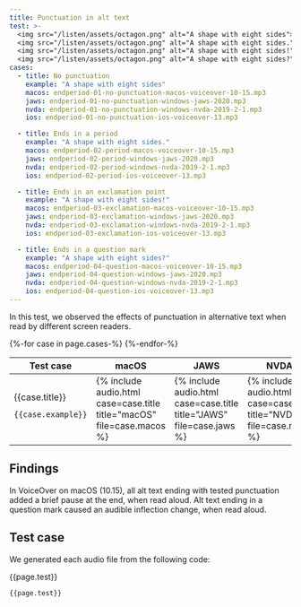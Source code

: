 ```yaml
---
title: Punctuation in alt text
test: >-
  <img src="/listen/assets/octagon.png" alt="A shape with eight sides">
  <img src="/listen/assets/octagon.png" alt="A shape with eight sides.">
  <img src="/listen/assets/octagon.png" alt="A shape with eight sides!">
  <img src="/listen/assets/octagon.png" alt="A shape with eight sides?">
cases:
  - title: No punctuation
    example: "A shape with eight sides"
    macos: endperiod-01-no-punctuation-macos-voiceover-10-15.mp3
    jaws: endperiod-01-no-punctuation-windows-jaws-2020.mp3
    nvda: endperiod-01-no-punctuation-windows-nvda-2019-2-1.mp3
    ios: endperiod-01-no-punctuation-ios-voiceover-13.mp3

  - title: Ends in a period
    example: "A shape with eight sides."
    macos: endperiod-02-period-macos-voiceover-10-15.mp3
    jaws: endperiod-02-period-windows-jaws-2020.mp3
    nvda: endperiod-02-period-windows-nvda-2019-2-1.mp3
    ios: endperiod-02-period-ios-voiceover-13.mp3

  - title: Ends in an exclamation point
    example: "A shape with eight sides!"
    macos: endperiod-03-exclamation-macos-voiceover-10-15.mp3
    jaws: endperiod-03-exclamation-windows-jaws-2020.mp3
    nvda: endperiod-03-exclamation-windows-nvda-2019-2-1.mp3
    ios: endperiod-03-exclamation-ios-voiceover-13.mp3

  - title: Ends in a question mark
    example: "A shape with eight sides?"
    macos: endperiod-04-question-macos-voiceover-10-15.mp3
    jaws: endperiod-04-question-windows-jaws-2020.mp3
    nvda: endperiod-04-question-windows-nvda-2019-2-1.mp3
    ios: endperiod-04-question-ios-voiceover-13.mp3
---
```


In this test, we observed the effects of punctuation in alternative text when read by different screen readers.

<div class="expand">
<table>
  <thead>
    <tr>
      <th>Test case</th>
      <th>macOS</th>
      <th>JAWS</th>
      <th>NVDA</th>
      <th>iOS</th>
    </tr>
  </thead>
  <tbody>
  {%-for case in page.cases-%}
    <tr>
      <td>
        {{case.title}}
        <pre><code>{{case.example}}</code></pre>
      </td>
      <td>{% include audio.html case=case.title title="macOS" file=case.macos %}</td>
      <td>{% include audio.html case=case.title title="JAWS" file=case.jaws %}</td>
      <td>{% include audio.html case=case.title title="NVDA" file=case.nvda %}</td>
      <td>{% include audio.html case=case.title title="iOS" file=case.ios %}</td>
    </tr>
  {%-endfor-%}
  </tbody>
</table>
</div>

## Findings

In VoiceOver on macOS (10.15), all alt text ending with tested punctuation added a brief pause at the end, when read aloud. Alt text ending in a question mark caused an audible inflection change, when read aloud.

## Test case

We generated each audio file from the following code:

<div class='punctuation-test-case'>

{{page.test}}

</div>

```
{{page.test}}
```
